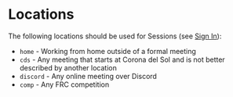 # Locations
The following locations should be used for Sessions (see [Sign In](../moments.md#sign-in)):
* `home` - Working from home outside of a formal meeting
* `cds` - Any meeting that starts at Corona del Sol and is not better described by another location
* `discord` - Any online meeting over Discord
* `comp` - Any FRC competition